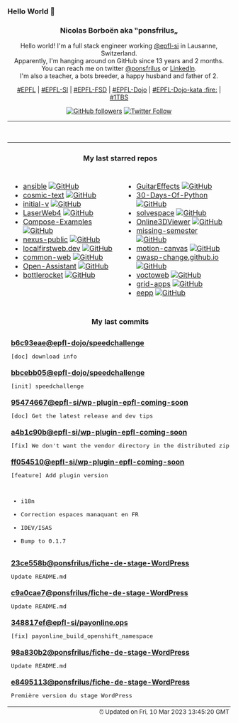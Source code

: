 ### Hello World 👋

<p align="center">
  <!-- use https://avatars.githubusercontent.com/u/176002?v=4 for your default github picture 
  <img src="https://raw.githubusercontent.com/ponsfrilus/ponsfrilus/master/img/ponsfrilus.png" title="Nicolas Borboën aka ‟ponsfrilus„" alt="Nicolas Borboën aka ‟ponsfrilus„" /> -->
  <h3 align="center">
    Nicolas Borboën aka ‟ponsfrilus„
  </h3>
  <p align="center">
    Hello world! I'm a full stack engineer working <a href="https://github.com/epfl-si">@epfl-si</a> in Lausanne, Switzerland.
    <br />Apparently, I'm hanging around on GitHub since 13 years and 2 months.
    <br />You can reach me on twitter <a href="https://twitter.com/ponsfrilus">@ponsfrilus</a> or <a href="http://linkedin.com/in/nicolasborboen">LinkedIn</a>.
    <br />I'm also a teacher, a bots breeder, a happy husband and father of 2.
  </p>
  <p align="center">
    <a href="https://www.epfl.ch">#EPFL</a> | 
    <a href="https://github.com/epfl-si/">#EPFL-SI</a> | 
    <a href="https://github.com/epfl-fsd">#EPFL-FSD</a> | 
    <a href="https://github.com/topics/epfl-dojo">#EPFL-Dojo</a> | 
    <a href="https://github.com/topics/epfl-dojo-kata">#EPFL-Dojo-kata :fire:</a> | 
    <a href="https://en.wikipedia.org/wiki/Indentation_style#Variant:_1TBS_(OTBS)">#1TBS</a>
  </p>
  <p align="center">
    <a href="https://github.com/ponsfrilus"><img alt="GitHub followers" src="https://img.shields.io/github/followers/ponsfrilus?label=Follow%20me%20on%20github&style=social"></a>
    <a href="https://twitter.com/ponsfrilus"><img alt="Twitter Follow" src="https://img.shields.io/twitter/follow/ponsfrilus?label=follow%20me%20on%20twitter&style=social"></a>
  </p>
  </p><hr><table align="center">
<tr>
<td colspan="2" align="center"><h4>My last starred repos</h4></td>
</tr>
<tr>
<td valign="top">
<ul>
<li>
<a href="https://github.com/prometheus-community/ansible" title="Ansible Collection for Prometheus" target="_blank">ansible</a>&nbsp;<a href="https://github.com/prometheus-community/ansible" title="Ansible Collection for Prometheus" target="_blank"><img src="https://img.shields.io/github/stars/prometheus-community/ansible?style=social" alt="GitHub"></a>
</li>
<li>
<a href="https://github.com/pop-os/cosmic-text" title="Pure Rust multi-line text handling" target="_blank">cosmic-text</a>&nbsp;<a href="https://github.com/pop-os/cosmic-text" title="Pure Rust multi-line text handling" target="_blank"><img src="https://img.shields.io/github/stars/pop-os/cosmic-text?style=social" alt="GitHub"></a>
</li>
<li>
<a href="https://github.com/tenderlove/initial-v" title="It's a BMW shifter converted to a Bluetooth Keyboard that you use with Vim" target="_blank">initial-v</a>&nbsp;<a href="https://github.com/tenderlove/initial-v" title="It's a BMW shifter converted to a Bluetooth Keyboard that you use with Vim" target="_blank"><img src="https://img.shields.io/github/stars/tenderlove/initial-v?style=social" alt="GitHub"></a>
</li>
<li>
<a href="https://github.com/LaserWeb/LaserWeb4" title="Collaborative effort on the next version of LaserWeb / CNCWeb" target="_blank">LaserWeb4</a>&nbsp;<a href="https://github.com/LaserWeb/LaserWeb4" title="Collaborative effort on the next version of LaserWeb / CNCWeb" target="_blank"><img src="https://img.shields.io/github/stars/LaserWeb/LaserWeb4?style=social" alt="GitHub"></a>
</li>
<li>
<a href="https://github.com/Haxxnet/Compose-Examples" title="Various Docker Compose examples of selfhosted FOSS and proprietary projects." target="_blank">Compose-Examples</a>&nbsp;<a href="https://github.com/Haxxnet/Compose-Examples" title="Various Docker Compose examples of selfhosted FOSS and proprietary projects." target="_blank"><img src="https://img.shields.io/github/stars/Haxxnet/Compose-Examples?style=social" alt="GitHub"></a>
</li>
<li>
<a href="https://github.com/sonatype/nexus-public" title="Sonatype Nexus Repository Manager; Open-source codebase mirror" target="_blank">nexus-public</a>&nbsp;<a href="https://github.com/sonatype/nexus-public" title="Sonatype Nexus Repository Manager; Open-source codebase mirror" target="_blank"><img src="https://img.shields.io/github/stars/sonatype/nexus-public?style=social" alt="GitHub"></a>
</li>
<li>
<a href="https://github.com/localfirstweb/localfirstweb.dev" title="A list of various resources for local-first web development" target="_blank">localfirstweb.dev</a>&nbsp;<a href="https://github.com/localfirstweb/localfirstweb.dev" title="A list of various resources for local-first web development" target="_blank"><img src="https://img.shields.io/github/stars/localfirstweb/localfirstweb.dev?style=social" alt="GitHub"></a>
</li>
<li>
<a href="https://github.com/epfl-si/common-web" title="Common image for all ERP-MD web applications using Apache" target="_blank">common-web</a>&nbsp;<a href="https://github.com/epfl-si/common-web" title="Common image for all ERP-MD web applications using Apache" target="_blank"><img src="https://img.shields.io/github/stars/epfl-si/common-web?style=social" alt="GitHub"></a>
</li>
<li>
<a href="https://github.com/LAION-AI/Open-Assistant" title="OpenAssistant is a chat-based assistant that understands tasks, can interact with third-party systems, and retrieve information dynamically to do so." target="_blank">Open-Assistant</a>&nbsp;<a href="https://github.com/LAION-AI/Open-Assistant" title="OpenAssistant is a chat-based assistant that understands tasks, can interact with third-party systems, and retrieve information dynamically to do so." target="_blank"><img src="https://img.shields.io/github/stars/LAION-AI/Open-Assistant?style=social" alt="GitHub"></a>
</li>
<li>
<a href="https://github.com/bottlerocket-os/bottlerocket" title="An operating system designed for hosting containers" target="_blank">bottlerocket</a>&nbsp;<a href="https://github.com/bottlerocket-os/bottlerocket" title="An operating system designed for hosting containers" target="_blank"><img src="https://img.shields.io/github/stars/bottlerocket-os/bottlerocket?style=social" alt="GitHub"></a>
</li>
</ul>
<img width="450" height="1" /></td>
<td valign="top">
<ul>
<li>
<a href="https://github.com/Quinny/GuitarEffects" title="A low latency guitar effects processor suitable for running on a raspberry pi" target="_blank">GuitarEffects</a>&nbsp;<a href="https://github.com/Quinny/GuitarEffects" title="A low latency guitar effects processor suitable for running on a raspberry pi" target="_blank"><img src="https://img.shields.io/github/stars/Quinny/GuitarEffects?style=social" alt="GitHub"></a>
</li>
<li>
<a href="https://github.com/Asabeneh/30-Days-Of-Python" title="30 days of Python programming challenge is a step-by-step guide to learn the Python programming language in 30 days. This challenge may take more than100 days, follow your own pace. " target="_blank">30-Days-Of-Python</a>&nbsp;<a href="https://github.com/Asabeneh/30-Days-Of-Python" title="30 days of Python programming challenge is a step-by-step guide to learn the Python programming language in 30 days. This challenge may take more than100 days, follow your own pace. " target="_blank"><img src="https://img.shields.io/github/stars/Asabeneh/30-Days-Of-Python?style=social" alt="GitHub"></a>
</li>
<li>
<a href="https://github.com/solvespace/solvespace" title="Parametric 2d/3d CAD" target="_blank">solvespace</a>&nbsp;<a href="https://github.com/solvespace/solvespace" title="Parametric 2d/3d CAD" target="_blank"><img src="https://img.shields.io/github/stars/solvespace/solvespace?style=social" alt="GitHub"></a>
</li>
<li>
<a href="https://github.com/kovacsv/Online3DViewer" title="A solution to visualize and explore 3D models in your browser." target="_blank">Online3DViewer</a>&nbsp;<a href="https://github.com/kovacsv/Online3DViewer" title="A solution to visualize and explore 3D models in your browser." target="_blank"><img src="https://img.shields.io/github/stars/kovacsv/Online3DViewer?style=social" alt="GitHub"></a>
</li>
<li>
<a href="https://github.com/missing-semester/missing-semester" title="The Missing Semester of Your CS Education 📚" target="_blank">missing-semester</a>&nbsp;<a href="https://github.com/missing-semester/missing-semester" title="The Missing Semester of Your CS Education 📚" target="_blank"><img src="https://img.shields.io/github/stars/missing-semester/missing-semester?style=social" alt="GitHub"></a>
</li>
<li>
<a href="https://github.com/motion-canvas/motion-canvas" title="Visualize Complex Ideas Programmatically" target="_blank">motion-canvas</a>&nbsp;<a href="https://github.com/motion-canvas/motion-canvas" title="Visualize Complex Ideas Programmatically" target="_blank"><img src="https://img.shields.io/github/stars/motion-canvas/motion-canvas?style=social" alt="GitHub"></a>
</li>
<li>
<a href="https://github.com/owasp-change/owasp-change.github.io" title="An Open Letter to the OWASP Board" target="_blank">owasp-change.github.io</a>&nbsp;<a href="https://github.com/owasp-change/owasp-change.github.io" title="An Open Letter to the OWASP Board" target="_blank"><img src="https://img.shields.io/github/stars/owasp-change/owasp-change.github.io?style=social" alt="GitHub"></a>
</li>
<li>
<a href="https://github.com/voc/voctoweb" title="voctoweb – the frontend and backend software behind media.ccc.de" target="_blank">voctoweb</a>&nbsp;<a href="https://github.com/voc/voctoweb" title="voctoweb – the frontend and backend software behind media.ccc.de" target="_blank"><img src="https://img.shields.io/github/stars/voc/voctoweb?style=social" alt="GitHub"></a>
</li>
<li>
<a href="https://github.com/GridSpace/grid-apps" title="Browser-based Slicer for 3D Printing, CAM, Laser (Kiri:Moto) and mesh editor (Mesh:Tool)" target="_blank">grid-apps</a>&nbsp;<a href="https://github.com/GridSpace/grid-apps" title="Browser-based Slicer for 3D Printing, CAM, Laser (Kiri:Moto) and mesh editor (Mesh:Tool)" target="_blank"><img src="https://img.shields.io/github/stars/GridSpace/grid-apps?style=social" alt="GitHub"></a>
</li>
<li>
<a href="https://github.com/SpartanJ/eepp" title="eepp is an open source cross-platform game and application development framework heavily focused on the development of rich graphical user interfaces." target="_blank">eepp</a>&nbsp;<a href="https://github.com/SpartanJ/eepp" title="eepp is an open source cross-platform game and application development framework heavily focused on the development of rich graphical user interfaces." target="_blank"><img src="https://img.shields.io/github/stars/SpartanJ/eepp?style=social" alt="GitHub"></a>
</li>
</ul>
<img width="450" height="1" /></td>
</tr>
<tr>
<td colspan="2" align="center"><h4>My last commits</h4></td>
</tr>
<tr>
        <td colspan="2">
          <div><strong><a href="https://api.github.com/repos/epfl-dojo/speedchallenge/commits/b6c93eae4a6ff32e895dc11cf47cfbc478f7a48d" title="2023-03-03T14:18:20.000+01:00" target="_blank">b6c93eae</a><a href="https://github.com/epfl-dojo">@epfl-dojo</a><a href="https://github.com/epfl-dojo/speedchallenge" title="Swiss Competition 2020 - Speed Challenge Trade 17 - Web Technologies">/speedchallenge</a></strong></div>
          <pre>[doc] download info</pre>
        </td>
        </tr><tr>
        <td colspan="2">
          <div><strong><a href="https://api.github.com/repos/epfl-dojo/speedchallenge/commits/bbcebb058d2fb2a6af2c894809801afb8b882acd" title="2023-03-03T14:01:24.000+01:00" target="_blank">bbcebb05</a><a href="https://github.com/epfl-dojo">@epfl-dojo</a><a href="https://github.com/epfl-dojo/speedchallenge" title="Swiss Competition 2020 - Speed Challenge Trade 17 - Web Technologies">/speedchallenge</a></strong></div>
          <pre>[init] speedchallenge</pre>
        </td>
        </tr><tr>
        <td colspan="2">
          <div><strong><a href="https://api.github.com/repos/epfl-si/wp-plugin-epfl-coming-soon/commits/954746675e1be1b428f80179c89365092aaa34ae" title="2023-02-27T15:14:28.000+01:00" target="_blank">95474667</a><a href="https://github.com/epfl-si">@epfl-si</a><a href="https://github.com/epfl-si/wp-plugin-epfl-coming-soon" title="Basic WordPress plugin that allows to display a coming soon / maintenance page. Rest API status + wp cli maintenance-mode.">/wp-plugin-epfl-coming-soon</a></strong></div>
          <pre>[doc] Get the latest release and dev tips</pre>
        </td>
        </tr><tr>
        <td colspan="2">
          <div><strong><a href="https://api.github.com/repos/epfl-si/wp-plugin-epfl-coming-soon/commits/a4b1c90bce073839df7bec8af2febe8b8a732414" title="2023-02-27T15:08:21.000+01:00" target="_blank">a4b1c90b</a><a href="https://github.com/epfl-si">@epfl-si</a><a href="https://github.com/epfl-si/wp-plugin-epfl-coming-soon" title="Basic WordPress plugin that allows to display a coming soon / maintenance page. Rest API status + wp cli maintenance-mode.">/wp-plugin-epfl-coming-soon</a></strong></div>
          <pre>[fix] We don't want the vendor directory in the distributed zip</pre>
        </td>
        </tr><tr>
        <td colspan="2">
          <div><strong><a href="https://api.github.com/repos/epfl-si/wp-plugin-epfl-coming-soon/commits/ff054510c68f57ec5cf2c23898e809b019a78c4d" title="2023-02-27T14:51:32.000+01:00" target="_blank">ff054510</a><a href="https://github.com/epfl-si">@epfl-si</a><a href="https://github.com/epfl-si/wp-plugin-epfl-coming-soon" title="Basic WordPress plugin that allows to display a coming soon / maintenance page. Rest API status + wp cli maintenance-mode.">/wp-plugin-epfl-coming-soon</a></strong></div>
          <pre>[feature] Add plugin version

* i18n
* Correction espaces manaquant en FR
* IDEV/ISAS
* Bump to 0.1.7</pre>
        </td>
        </tr><tr>
        <td colspan="2">
          <div><strong><a href="https://api.github.com/repos/ponsfrilus/fiche-de-stage-WordPress/commits/23ce558b27359b54e7cdfe05178d566317dd6613" title="2023-02-23T10:03:15.000+01:00" target="_blank">23ce558b</a><a href="https://github.com/ponsfrilus">@ponsfrilus</a><a href="https://github.com/ponsfrilus/fiche-de-stage-WordPress" title="null">/fiche-de-stage-WordPress</a></strong></div>
          <pre>Update README.md</pre>
        </td>
        </tr><tr>
        <td colspan="2">
          <div><strong><a href="https://api.github.com/repos/ponsfrilus/fiche-de-stage-WordPress/commits/c9a0cae766211a5d81a387869c1e57357d46063b" title="2023-02-22T17:30:09.000+01:00" target="_blank">c9a0cae7</a><a href="https://github.com/ponsfrilus">@ponsfrilus</a><a href="https://github.com/ponsfrilus/fiche-de-stage-WordPress" title="null">/fiche-de-stage-WordPress</a></strong></div>
          <pre>Update README.md</pre>
        </td>
        </tr><tr>
        <td colspan="2">
          <div><strong><a href="https://api.github.com/repos/epfl-si/payonline.ops/commits/348817ef26cd1d942fc79df558a1e0d4adce16f6" title="2023-02-22T14:47:03.000+01:00" target="_blank">348817ef</a><a href="https://github.com/epfl-si">@epfl-si</a><a href="https://github.com/epfl-si/payonline.ops" title="Ansible-based DevOps automation for Payonline">/payonline.ops</a></strong></div>
          <pre>[fix] payonline_build_openshift_namespace</pre>
        </td>
        </tr><tr>
        <td colspan="2">
          <div><strong><a href="https://api.github.com/repos/ponsfrilus/fiche-de-stage-WordPress/commits/98a830b2271e4f22144ad1e4c0fa7663579d45b8" title="2023-02-22T14:11:48.000+01:00" target="_blank">98a830b2</a><a href="https://github.com/ponsfrilus">@ponsfrilus</a><a href="https://github.com/ponsfrilus/fiche-de-stage-WordPress" title="null">/fiche-de-stage-WordPress</a></strong></div>
          <pre>Update README.md</pre>
        </td>
        </tr><tr>
        <td colspan="2">
          <div><strong><a href="https://api.github.com/repos/ponsfrilus/fiche-de-stage-WordPress/commits/e84951133f6fbc0af2f9d033d1c2052d3224a9f7" title="2023-02-22T13:48:42.000+01:00" target="_blank">e8495113</a><a href="https://github.com/ponsfrilus">@ponsfrilus</a><a href="https://github.com/ponsfrilus/fiche-de-stage-WordPress" title="null">/fiche-de-stage-WordPress</a></strong></div>
          <pre>Première version du stage WordPress</pre>
        </td>
        </tr><tfoot>
<tr>
<td colspan="2" align="right">
<img width="900" height="1" />
<small>⏰ Updated on Fri, 10 Mar 2023 13:45:20 GMT</small>
</td>
</tr>
</tfoot>
<br />
</table>
